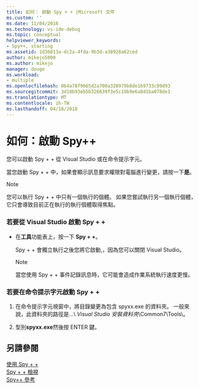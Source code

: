 ```yaml
---
title: 如何： 啟動 Spy + + |Microsoft 文件
ms.custom: ''
ms.date: 11/04/2016
ms.technology: vs-ide-debug
ms.topic: conceptual
helpviewer_keywords:
- Spy++, starting
ms.assetid: 1d36813a-dc2a-4fda-9b3d-a38928a62ced
author: mikejo5000
ms.author: mikejo
manager: douge
ms.workload:
- multiple
ms.openlocfilehash: 064a78f9665d2a700a328979b8de169733c09d93
ms.sourcegitcommit: 3d10b93eb5b326639f3e5c19b9e6a8d1ba078de1
ms.translationtype: MT
ms.contentlocale: zh-TW
ms.lasthandoff: 04/18/2018
---
```

# <a name="how-to-start-spy"></a>如何：啟動 Spy++
您可以啟動 Spy + + 從 Visual Studio 或在命令提示字元。  
  
 當您啟動 Spy + + 中，如果會顯示訊息要求權限對電腦進行變更，請按一下**是**。  
  
> [!NOTE]
>  您可以執行 Spy + + 中只有一個執行的個體。 如果您嘗試執行另一個執行個體，它只會導致目前正在執行的執行個體取得焦點。  
  
### <a name="to-start-spy-from-visual-studio"></a>若要從 Visual Studio 啟動 Spy + +  
  
-   在**工具**功能表上，按一下  **Spy + +**。  
  
     Spy + + 會獨立執行之後您將它啟動,，因為您可以關閉 Visual Studio。  
  
    > [!NOTE]
    >  當您使用 Spy + + 事件記錄訊息時，它可能會造成作業系統執行速度更慢。  
  
### <a name="to-start-spy-at-a-command-prompt"></a>若要在命令提示字元啟動 Spy + +  
  
1.  在命令提示字元視窗中，將目錄變更為包含 spyxx.exe 的資料夾。 一般來說，此資料夾的路徑是...\\ *Visual Studio 安裝資料夾*\Common7\Tools\\。  
  
2.  型別**spyxx.exe**然後按 ENTER 鍵。  
  
## <a name="see-also"></a>另請參閱  
 [使用 Spy + +](../debugger/using-spy-increment.md)   
 [Spy + + 檢視](../debugger/spy-increment-views.md)   
 [Spy++ 參考](../debugger/spy-increment-reference.md)
